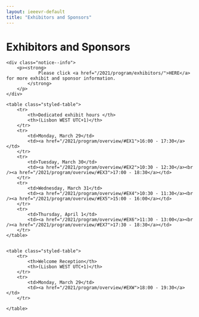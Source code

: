 ```yaml
---
layout: ieeevr-default
title: "Exhibitors and Sponsors"
---
```


<style>
    .styled-table {
        border-collapse: collapse;
        margin: 25px 0;
        font-size: 0.8em;
        font-family: sans-serif;
        /*min-width: 400px;*/
        box-shadow: 0 0 20px rgba(0, 0, 0, 0.15);
        display: table;
    }

    .styled-table thead tr {
        background-color: #00aeef;
        color: #ffffff;
        text-align: left;
    }

    .styled-table th,
    .styled-table td {
        padding: 12px 15px;
    }

    .styled-table tbody tr {
        border-bottom: 1px solid #dddddd;
    }

    .styled-table tbody tr:nth-of-type(even) {
        background-color: #f3f3f3;
    }

    .styled-table tbody tr:last-of-type {
        border-bottom: 2px solid #00aeef;
    }

    .styled-table tbody tr.active-row {
        font-weight: bold;
        color: #00aeef;
    }

</style>

<div>
    <h1>Exhibitors and Sponsors</h1>


    <div class="notice--info">
        <p><strong>
                Please click <a href="/2021/program/exhibitors/">HERE</a> for more exhibit and sponsor information.
            </strong>
        </p>
    </div>

    <table class="styled-table">
        <tr>
            <th>Dedicated exhibit hours </th>
            <th>(Lisbon WEST UTC+1)</th>
        </tr>
        <tr>
            <td>Monday, March 29</td>
            <td><a href="/2021/program/overview/#EX1">16:00 - 17:30</a></td>
        </tr>
        <tr>
            <td>Tuesday, March 30</td>
            <td><a href="/2021/program/overview/#EX2">10:30 - 12:30</a><br /><a href="/2021/program/overview/#EX3">17:00 - 18:30</a></td>
        </tr>
        <tr>
            <td>Wednesday, March 31</td>
            <td><a href="/2021/program/overview/#EX4">10:30 - 11:30</a><br /><a href="/2021/program/overview/#EX5">15:00 - 16:00</a></td>
        </tr>
        <tr>
            <td>Thursday, April 1</td>
            <td><a href="/2021/program/overview/#EX6">11:30 - 13:00</a><br /><a href="/2021/program/overview/#EX7">17:30 - 18:30</a></td>
        </tr>
    </table>


    <table class="styled-table">
        <tr>
            <th>Welcome Reception</th>
            <th>(Lisbon WEST UTC+1)</th>
        </tr>
        <tr>
            <td>Monday, March 29</td>
            <td><a href="/2021/program/overview/#EXW">18:00 - 19:30</a></td>
        </tr>

    </table>




</div>
